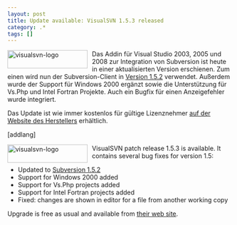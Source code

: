 ```yaml
---
layout: post
title: Update available: VisualSVN 1.5.3 released
category: .*
tags: []
---
```

<p><a href="http://www.visualsvn.com/" target="_blank"><img title="visualsvn-logo" style="border-top-width: 0px; display: inline; border-left-width: 0px; border-bottom-width: 0px; margin: 0px 10px 0px 0px; border-right-width: 0px" height="41" alt="visualsvn-logo" src="http://anheledirwp.blob.core.windows.net/wordpress/2008/09/visualsvn-logo_6.gif" width="180" align="left" border="0" /></a> Das Addin für Visual Studio 2003, 2005 und 2008 zur Integration von Subversion ist heute in einer aktualisierten Version erschienen. Zum einen wird nun der Subversion-Client in <a href="http://svn.collab.net/repos/svn/tags/1.5.2/CHANGES" target="_blank">Version 1.5.2</a> verwendet. Außerdem wurde der Support für Windows 2000 ergänzt sowie die Unterstützung für Vs.Php und Intel Fortran Projekte. Auch ein Bugfix für einen Anzeigefehler wurde integriert.</p>  <p>Das Update ist wie immer kostenlos für gültige Lizenznehmer <a href="http://www.visualsvn.com/visualsvn/download/" target="_blank">auf der Website des Herstellers</a> erhältlich.</p> [addlang]   <p><a href="http://www.visualsvn.com/" target="_blank"><img title="visualsvn-logo" style="border-top-width: 0px; display: inline; border-left-width: 0px; border-bottom-width: 0px; margin: 0px 10px 0px 0px; border-right-width: 0px" height="41" alt="visualsvn-logo" src="http://anheledirwp.blob.core.windows.net/wordpress/2008/09/visualsvn-logo_5.gif" width="180" align="left" border="0" /></a> VisualSVN patch release 1.5.3 is available. It contains several bug fixes for version 1.5:</p>  <ul style="clear: both">   <li>Updated to <a href="http://svn.collab.net/repos/svn/tags/1.5.2/CHANGES" target="_blank">Subversion 1.5.2</a> </li>    <li>Support for Windows 2000 added </li>    <li>Support for Vs.Php projects added </li>    <li>Support for Intel Fortran projects added </li>    <li>Fixed: changes are shown in editor for a file from another working copy </li> </ul>  <p>Upgrade is free as usual and available from <a href="http://www.visualsvn.com/visualsvn/download/" target="_blank">their web site</a>.</p>

